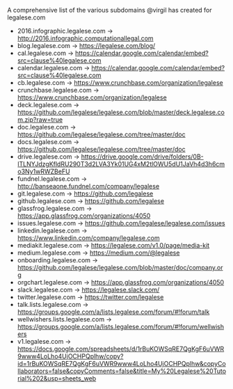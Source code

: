 A comprehensive list of the various subdomains @virgil has created for legalese.com

* 2016.infographic.legalese.com -> http://2016.infographic.computationallegal.com
* blog.legalese.com	 -> https://legalese.com/blog/	
* cal.legalese.com	 -> https://calendar.google.com/calendar/embed?src=clause%40legalese.com
* calendar.legalese.com	 -> https://calendar.google.com/calendar/embed?src=clause%40legalese.com
* cb.legalese.com	-> https://www.crunchbase.com/organization/legalese	
* crunchbase.legalese.com	 -> https://www.crunchbase.com/organization/legalese	
* deck.legalese.com	 -> https://github.com/legalese/legalese.com/blob/master/deck.legalese.com.zip?raw=true	
* doc.legalese.com -> https://github.com/legalese/legalese.com/tree/master/doc
* docs.legalese.com -> https://github.com/legalese/legalese.com/tree/master/doc
* drive.legalese.com	 -> https://drive.google.com/drive/folders/0B-lTLNYJdzgKfldRU290T3d2LVA3Yk01UG4xM2tlOWU5dU1JaVh4d3h6cmo3Ny1wRWZBeFU	
* fundnel.legalese.com	 -> http://banseaone.fundnel.com/company/legalese
* git.legalese.com	 -> https://github.com/legalese	
* github.legalese.com	 -> https://github.com/legalese	
* glassfrog.legalese.com	 -> https://app.glassfrog.com/organizations/4050	
* issues.legalese.com	 -> https://github.com/legalese/legalese.com/issues	
* linkedin.legalese.com	 -> https://www.linkedin.com/company/legalese.com
* mediakit.legalese.com -> https://legalese.com/v1.0/page/media-kit
* medium.legalese.com -> 	https://medium.com/@legalese
* onboarding.legalese.com -> https://github.com/legalese/legalese.com/blob/master/doc/company.org	
* orgchart.legalese.com -> https://app.glassfrog.com/organizations/4050
* slack.legalese.com	 -> https://legalese.slack.com/	
* twitter.legalese.com	 -> https://twitter.com/legalese
* talk.lists.legalese.com	 -> https://groups.google.com/a/lists.legalese.com/forum/#!forum/talk	
* wellwishers.lists.legalese.com	-> https://groups.google.com/a/lists.legalese.com/forum/#!forum/wellwishers	
* v1.legalese.com -> https://docs.google.com/spreadsheets/d/1rBuKOWSqRE7QgKgF6uVWR9www4LoLho4UjOCHPQplhw/copy?id=1rBuKOWSqRE7QgKgF6uVWR9www4LoLho4UjOCHPQplhw&copyCollaborators=false&copyComments=false&title=My%20Legalese%20Tutorial%202&usp=sheets_web
